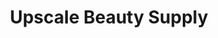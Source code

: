 ---
title: "Upscale Beauty Supply"
url: /baltimore/upscale-beauty-supply/
shop: hairdresser supply
---